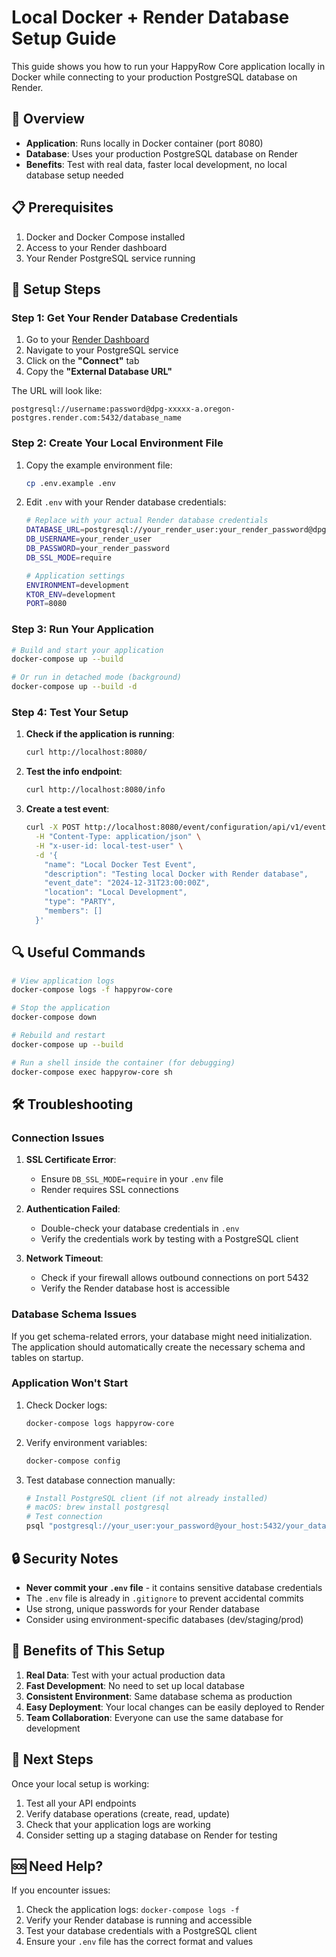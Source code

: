 # Local Docker + Render Database Setup Guide

This guide shows you how to run your HappyRow Core application locally in Docker while connecting to your production PostgreSQL database on Render.

## 🎯 Overview

- **Application**: Runs locally in Docker container (port 8080)
- **Database**: Uses your production PostgreSQL database on Render
- **Benefits**: Test with real data, faster local development, no local database setup needed

## 📋 Prerequisites

1. Docker and Docker Compose installed
2. Access to your Render dashboard
3. Your Render PostgreSQL service running

## 🔧 Setup Steps

### Step 1: Get Your Render Database Credentials

1. Go to your [Render Dashboard](https://dashboard.render.com)
2. Navigate to your PostgreSQL service
3. Click on the **"Connect"** tab
4. Copy the **"External Database URL"**

The URL will look like:
```
postgresql://username:password@dpg-xxxxx-a.oregon-postgres.render.com:5432/database_name
```

### Step 2: Create Your Local Environment File

1. Copy the example environment file:
   ```bash
   cp .env.example .env
   ```

2. Edit `.env` with your Render database credentials:
   ```bash
   # Replace with your actual Render database credentials
   DATABASE_URL=postgresql://your_render_user:your_render_password@dpg-xxxxx-a.oregon-postgres.render.com:5432/your_render_database
   DB_USERNAME=your_render_user
   DB_PASSWORD=your_render_password
   DB_SSL_MODE=require
   
   # Application settings
   ENVIRONMENT=development
   KTOR_ENV=development
   PORT=8080
   ```

### Step 3: Run Your Application

```bash
# Build and start your application
docker-compose up --build

# Or run in detached mode (background)
docker-compose up --build -d
```

### Step 4: Test Your Setup

1. **Check if the application is running**:
   ```bash
   curl http://localhost:8080/
   ```

2. **Test the info endpoint**:
   ```bash
   curl http://localhost:8080/info
   ```

3. **Create a test event**:
   ```bash
   curl -X POST http://localhost:8080/event/configuration/api/v1/events \
     -H "Content-Type: application/json" \
     -H "x-user-id: local-test-user" \
     -d '{
       "name": "Local Docker Test Event",
       "description": "Testing local Docker with Render database",
       "event_date": "2024-12-31T23:00:00Z",
       "location": "Local Development",
       "type": "PARTY",
       "members": []
     }'
   ```

## 🔍 Useful Commands

```bash
# View application logs
docker-compose logs -f happyrow-core

# Stop the application
docker-compose down

# Rebuild and restart
docker-compose up --build

# Run a shell inside the container (for debugging)
docker-compose exec happyrow-core sh
```

## 🛠️ Troubleshooting

### Connection Issues

1. **SSL Certificate Error**:
   - Ensure `DB_SSL_MODE=require` in your `.env` file
   - Render requires SSL connections

2. **Authentication Failed**:
   - Double-check your database credentials in `.env`
   - Verify the credentials work by testing with a PostgreSQL client

3. **Network Timeout**:
   - Check if your firewall allows outbound connections on port 5432
   - Verify the Render database host is accessible

### Database Schema Issues

If you get schema-related errors, your database might need initialization. The application should automatically create the necessary schema and tables on startup.

### Application Won't Start

1. Check Docker logs:
   ```bash
   docker-compose logs happyrow-core
   ```

2. Verify environment variables:
   ```bash
   docker-compose config
   ```

3. Test database connection manually:
   ```bash
   # Install PostgreSQL client (if not already installed)
   # macOS: brew install postgresql
   # Test connection
   psql "postgresql://your_user:your_password@your_host:5432/your_database"
   ```

## 🔒 Security Notes

- **Never commit your `.env` file** - it contains sensitive database credentials
- The `.env` file is already in `.gitignore` to prevent accidental commits
- Use strong, unique passwords for your Render database
- Consider using environment-specific databases (dev/staging/prod)

## 🚀 Benefits of This Setup

1. **Real Data**: Test with your actual production data
2. **Fast Development**: No need to set up local database
3. **Consistent Environment**: Same database schema as production
4. **Easy Deployment**: Your local changes can be easily deployed to Render
5. **Team Collaboration**: Everyone can use the same database for development

## 📝 Next Steps

Once your local setup is working:

1. Test all your API endpoints
2. Verify database operations (create, read, update)
3. Check that your application logs are working
4. Consider setting up a staging database on Render for testing

## 🆘 Need Help?

If you encounter issues:
1. Check the application logs: `docker-compose logs -f`
2. Verify your Render database is running and accessible
3. Test your database credentials with a PostgreSQL client
4. Ensure your `.env` file has the correct format and values
